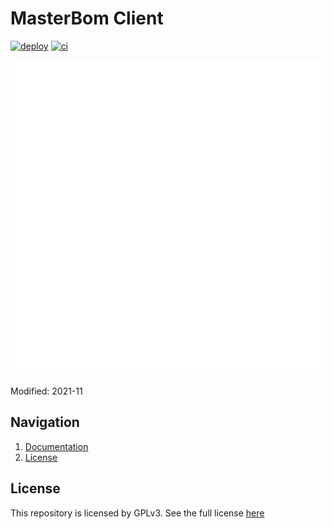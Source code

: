 # MasterBom Client
[![deploy](https://github.com/Masterbomb/client/actions/workflows/image.yaml/badge.svg)](https://github.com/Masterbomb/client/actions/workflows/image.yaml)
[![ci](https://github.com/Masterbomb/client/actions/workflows/ci.yaml/badge.svg)](https://github.com/Masterbomb/client/actions/workflows/ci.yaml)
<p align="center">
  <img src="/docs/img/MB.png"></img>
</p>

Modified: 2021-11

## Navigation
1. [Documentation](./docs/README.md)
2. [License](#license) 

## License
This repository is licensed by GPLv3. See the full license [here](LICENSE)